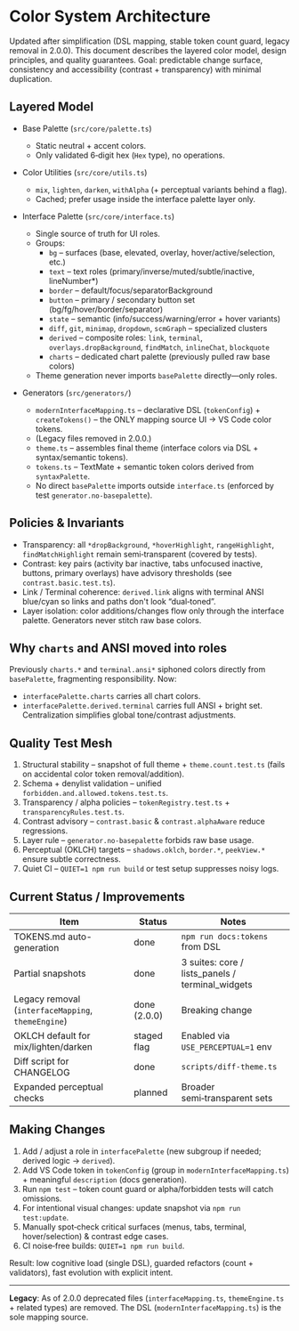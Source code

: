 # Color System Architecture

Updated after simplification (DSL mapping, stable token count guard, legacy removal in 2.0.0). This document describes the layered color model, design principles, and quality guarantees. Goal: predictable change surface, consistency and accessibility (contrast + transparency) with minimal duplication.

## Layered Model

- Base Palette (`src/core/palette.ts`)
  - Static neutral + accent colors.
  - Only validated 6‑digit hex (`Hex` type), no operations.

- Color Utilities (`src/core/utils.ts`)
  - `mix`, `lighten`, `darken`, `withAlpha` (+ perceptual variants behind a flag).
  - Cached; prefer usage inside the interface palette layer only.

- Interface Palette (`src/core/interface.ts`)
  - Single source of truth for UI roles.
  - Groups:
    - `bg` – surfaces (base, elevated, overlay, hover/active/selection, etc.)
    - `text` – text roles (primary/inverse/muted/subtle/inactive, lineNumber*)
    - `border` – default/focus/separatorBackground
    - `button` – primary / secondary button set (bg/fg/hover/border/separator)
    - `state` – semantic (info/success/warning/error + hover variants)
    - `diff`, `git`, `minimap`, `dropdown`, `scmGraph` – specialized clusters
    - `derived` – composite roles: `link`, `terminal`, `overlays.dropBackground`, `findMatch`, `inlineChat`, `blockquote`
    - `charts` – dedicated chart palette (previously pulled raw base colors)
  - Theme generation never imports `basePalette` directly—only roles.

- Generators (`src/generators/`)
  - `modernInterfaceMapping.ts` – declarative DSL (`tokenConfig`) + `createTokens()` – the ONLY mapping source UI → VS Code color tokens.
  - (Legacy files removed in 2.0.0.)
  - `theme.ts` – assembles final theme (interface colors via DSL + syntax/semantic tokens).
  - `tokens.ts` – TextMate + semantic token colors derived from `syntaxPalette`.
  - No direct `basePalette` imports outside `interface.ts` (enforced by test `generator.no-basepalette`).

## Policies & Invariants

- Transparency: all `*dropBackground`, `*hoverHighlight`, `rangeHighlight`, `findMatchHighlight` remain semi‑transparent (covered by tests).
- Contrast: key pairs (activity bar inactive, tabs unfocused inactive, buttons, primary overlays) have advisory thresholds (see `contrast.basic.test.ts`).
- Link / Terminal coherence: `derived.link` aligns with terminal ANSI blue/cyan so links and paths don't look “dual‑toned”.
- Layer isolation: color additions/changes flow only through the interface palette. Generators never stitch raw base colors.

## Why `charts` and ANSI moved into roles

Previously `charts.*` and `terminal.ansi*` siphoned colors directly from `basePalette`, fragmenting responsibility. Now:

- `interfacePalette.charts` carries all chart colors.
- `interfacePalette.derived.terminal` carries full ANSI + bright set.
Centralization simplifies global tone/contrast adjustments.

## Quality Test Mesh

1. Structural stability – snapshot of full theme + `theme.count.test.ts` (fails on accidental color token removal/addition).
2. Schema + denylist validation – unified `forbidden.and.allowed.tokens.test.ts`.
3. Transparency / alpha policies – `tokenRegistry.test.ts` + `transparencyRules.test.ts`.
4. Contrast advisory – `contrast.basic` & `contrast.alphaAware` reduce regressions.
5. Layer rule – `generator.no-basepalette` forbids raw base usage.
6. Perceptual (OKLCH) targets – `shadows.oklch`, `border.*`, `peekView.*` ensure subtle correctness.
7. Quiet CI – `QUIET=1 npm run build` or test setup suppresses noisy logs.

## Current Status / Improvements

| Item | Status | Notes |
|------|--------|-------|
| TOKENS.md auto-generation | done | `npm run docs:tokens` from DSL |
| Partial snapshots | done | 3 suites: core / lists_panels / terminal_widgets |
| Legacy removal (`interfaceMapping`, `themeEngine`) | done (2.0.0) | Breaking change |
| OKLCH default for mix/lighten/darken | staged flag | Enabled via `USE_PERCEPTUAL=1` env |
| Diff script for CHANGELOG | done | `scripts/diff-theme.ts` |
| Expanded perceptual checks | planned | Broader semi‑transparent sets |

## Making Changes

1. Add / adjust a role in `interfacePalette` (new subgroup if needed; derived logic → `derived`).
2. Add VS Code token in `tokenConfig` (group in `modernInterfaceMapping.ts`) + meaningful `description` (docs generation).
3. Run `npm test` – token count guard or alpha/forbidden tests will catch omissions.
4. For intentional visual changes: update snapshot via `npm run test:update`.
5. Manually spot‑check critical surfaces (menus, tabs, terminal, hover/selection) & contrast edge cases.
6. CI noise‑free builds: `QUIET=1 npm run build`.

Result: low cognitive load (single DSL), guarded refactors (count + validators), fast evolution with explicit intent.

---
**Legacy**: As of 2.0.0 deprecated files (`interfaceMapping.ts`, `themeEngine.ts` + related types) are removed. The DSL (`modernInterfaceMapping.ts`) is the sole mapping source.
